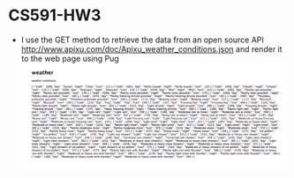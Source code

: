 # CS591-HW3
- I use the GET method to retrieve the data from an open source API http://www.apixu.com/doc/Apixu_weather_conditions.json
and render it to the web page using Pug 
![HW3 Demo](https://github.com/JesusJoey/CS591-HW3/raw/master/demo-image.png)
